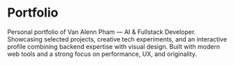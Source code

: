 # Portfolio
Personal portfolio of Van Alenn Pham — AI &amp; Fullstack Developer. Showcasing selected projects, creative tech experiments, and an interactive profile combining backend expertise with visual design. Built with modern web tools and a strong focus on performance, UX, and originality.
